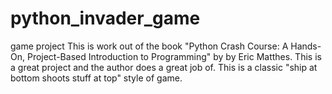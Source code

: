 # python_invader_game
game project
This is work out of the book "Python Crash Course: A Hands-On, Project-Based Introduction to Programming" by by Eric Matthes.  This is a great project and the author does a great job of.  This is a classic "ship at bottom shoots stuff at top" style of game.
